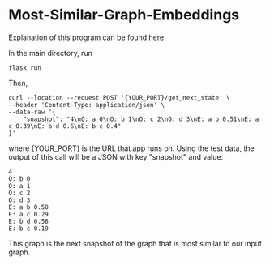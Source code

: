 # Most-Similar-Graph-Embeddings

Explanation of this program can be found [here]()

In the main directory, run

```
flask run
```

Then,

```curl
curl --location --request POST '{YOUR_PORT}/get_next_state' \
--header 'Content-Type: application/json' \
--data-raw '{
    "snapshot": "4\nO: a 0\nO: b 1\nO: c 2\nO: d 3\nE: a b 0.51\nE: a c 0.39\nE: b d 0.6\nE: b c 0.4"
}'
```

where {YOUR_PORT} is the URL that app runs on. Using the test data, the output of this call will be a JSON with key "snapshot" and value:

```
4
O: b 0
O: a 1
O: c 2
O: d 3
E: a b 0.58
E: a c 0.29
E: b d 0.58
E: b c 0.19
```

This graph is the next snapshot of the graph that is most similar to our input graph.
